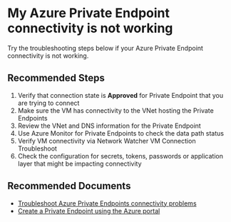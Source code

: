 <properties
	pageTitle="My Azure Private Endpoint connectivity is not working"
	description="My Azure Private Endpoint connectivity is not working"
	infoBubbleText="Troubleshoot Azure Private Endpoint connectivity problems"
	service=""
	resource=""
	authors="rdhillon,malop"
	ms.author="rdhillon,malop"
	displayOrder=""
	articleId=""
	diagnosticScenario=""
	selfHelpType="connectivity"
	supportTopicIds="32681487"
	resourceTags=""
	productPesIds="16843"
	cloudEnvironments="public"
/>

# My Azure Private Endpoint connectivity is not working

Try the troubleshooting steps below if your Azure Private Endpoint connectivity is not working.

## **Recommended Steps**

1. Verify that connection state is **Approved** for Private Endpoint that you are trying to connect
2. Make sure the VM has connectivity to the VNet hosting the Private Endpoints
3. Review the VNet and DNS information for the Private Endpoint
4. Use Azure Monitor for Private Endpoints to check the data path status
5. Verify VM connectivity via Network Watcher VM Connection Troubleshoot
6. Check the configuration for secrets, tokens, passwords or application layer that might be impacting connectivity

## **Recommended Documents**

* [Troubleshoot Azure Private Endpoints connectivity problems](https://docs.microsoft.com/azure/private-link/troubleshoot-private-endpoint-connectivity)
* [Create a Private Endpoint using the Azure portal](https://docs.microsoft.com/azure/private-link/create-private-endpoint-portal)
